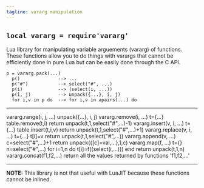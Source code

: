 ```yaml
---
tagline: vararg manipulation
---
```


## `local vararg = require'vararg'`

Lua library for manipulating variable arguements (vararg) of functions.
These functions allow you to do things with varargs that cannot be
efficiently done in pure Lua but can be easily done through the C API.

~~~{.lua}
p = vararg.pack(...)
  p()              --> ...
  p("#")           --> select("#", ...)
  p(i)             --> (select(i, ...))
  p(i, j)          --> unpack({...}, i, j)
  for i,v in p do  --> for i,v in apairs(...) do
~~~

----------------------------- --------------------------------------------------------
vararg.range(i, j, ...)       unpack({...}, i, j)
vararg.remove(i, ...)         t={...} table.remove(t,i) return unpack(t,1,select("#",...)-1)
vararg.insert(v, i, ...)      t={...} table.insert(t,i,v) return unpack(t,1,select("#",...)+1)
vararg.replace(v, i, ...)     t={...} t[i]=v return unpack(t,1,select("#",...))
vararg.append(v, ...)         c=select("#",...)+1 return unpack({[c]=val,...},1,c)
vararg.map(f, ...)            t={} n=select("#",...) for i=1,n do t[i]=f((select(i,...))) end return unpack(t,1,n)
vararg.concat(f1,f2,...)      return all the values returned by functions 'f1,f2,...'
----------------------------- --------------------------------------------------------

__NOTE:__ This library is not that useful with LuaJIT because these functions cannot be inlined.
